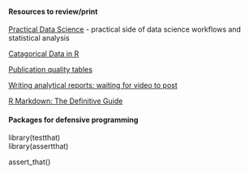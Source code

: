 #### Resources to review/print

[Practical Data Science](https://peerj.com/collections/50-practicaldatascistats/) - practical side of data science workflows and statistical analysis

[Catagorical Data in R](https://www.amelia.mn/WranglingCats.pdf)

[Publication quality tables](https://gt.rstudio.com/)

[Writing analytical reports: waiting for video to post](https://twitter.com/MikeKSmith/)

[R Markdown: The Definitive Guide](https://bookdown.org/yihui/rmarkdown/)



#### Packages for defensive programming
library(testthat)  
library(assertthat)

assert_that()
